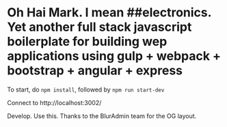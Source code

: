 # Oh Hai Mark. I mean ##electronics. Yet another full stack javascript boilerplate for building wep applications using gulp + webpack + bootstrap + angular + express

To start, do `npm install`, followed by `npm run start-dev`

Connect to http://localhost:3002/

Develop. Use this. Thanks to the BlurAdmin team for the OG layout.
